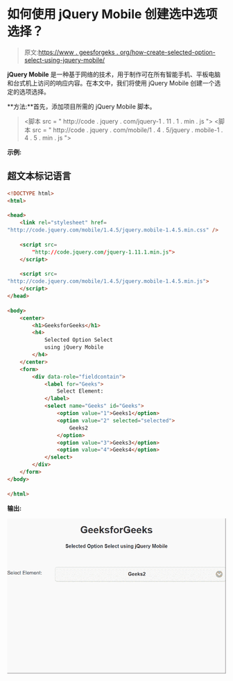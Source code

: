 # 如何使用 jQuery Mobile 创建选中选项选择？

> 原文:[https://www . geesforgeks . org/how-create-selected-option-select-using-jquery-mobile/](https://www.geeksforgeeks.org/how-to-create-selected-option-select-using-jquery-mobile/)

**jQuery Mobile** 是一种基于网络的技术，用于制作可在所有智能手机、平板电脑和台式机上访问的响应内容。在本文中，我们将使用 jQuery Mobile 创建一个选定的选项选择。

**方法:**首先，添加项目所需的 jQuery Mobile 脚本。

> <link rel="”stylesheet”" href="”http://code.jquery.com/mobile/1.4.5/jquery.mobile-1.4.5.min.css”/">
> <脚本 src = " http://code . jquery . com/jquery-1 . 11 . 1 . min . js "></脚本>
> <脚本 src = " http://code . jquery . com/mobile/1 . 4 . 5/jquery . mobile-1 . 4 . 5 . min . js "></脚本>

**示例:**

## 超文本标记语言

```html
<!DOCTYPE html>
<html>

<head>
    <link rel="stylesheet" href=
"http://code.jquery.com/mobile/1.4.5/jquery.mobile-1.4.5.min.css" />

    <script src=
        "http://code.jquery.com/jquery-1.11.1.min.js">
    </script>

    <script src=
"http://code.jquery.com/mobile/1.4.5/jquery.mobile-1.4.5.min.js">
    </script>
</head>

<body>
    <center>
        <h1>GeeksforGeeks</h1>
        <h4>
            Selected Option Select
            using jQuery Mobile
        </h4>
    </center>
    <form>
        <div data-role="fieldcontain">
            <label for="Geeks">
                Select Element:
            </label>
            <select name="Geeks" id="Geeks">
                <option value="1">Geeks1</option>
                <option value="2" selected="selected">
                    Geeks2
                </option>
                <option value="3">Geeks3</option>
                <option value="4">Geeks4</option>
            </select>
        </div>
    </form>
</body>

</html>
```

**输出:**

![](img/db67f3cc2b321b2e58c87a580c76aafa.png)